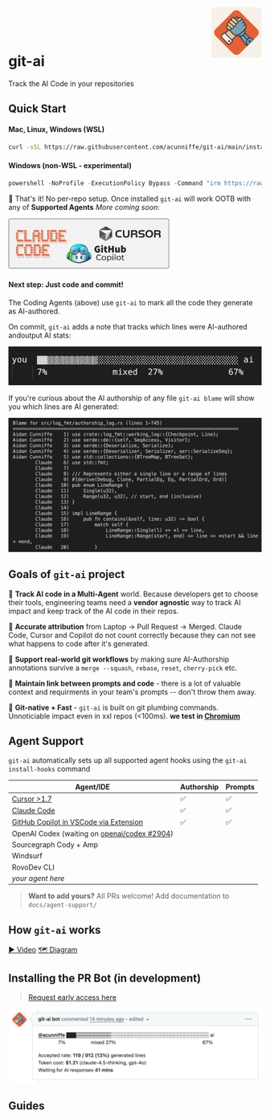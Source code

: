 
<div>
<img src="assets/docs/git-ai.png" align="right"
     alt="Git AI by acunniffe/git-ai" width="100" height="100" >

</div>
<div style="margin-top: 90px">
<h1 align="left"><b>git-ai</b></h1>
</div>
<p align="left">Track the AI Code in your repositories</p>

## Quick Start 

#### Mac, Linux, Windows (WSL)

```bash
curl -sSL https://raw.githubusercontent.com/acunniffe/git-ai/main/install.sh | bash
```

#### Windows (non-WSL - experimental)

```powershell
powershell -NoProfile -ExecutionPolicy Bypass -Command "irm https://raw.githubusercontent.com/acunniffe/git-ai/main/install.ps1 | iex"
```

🎊 That's it! No per-repo setup. Once installed `git-ai` will work OOTB with any of **Supported Agents** *More coming soon*:

<img src="assets/docs/supported-agents.png" width="320" />

#### Next step: **Just code and commit!**
The Coding Agents (above) use `git-ai` to mark all the code they generate as AI-authored. 

On commit, `git-ai` adds a note that tracks which lines were AI-authored andoutput AI stats:

![alt](/assets/docs/graph.jpg) 

If you're curious about the AI authorship of any file `git-ai blame` will show you which lines are AI generated:

![alt](/assets/docs/blame-cmd.jpg)


## Goals of `git-ai` project

🤖 **Track AI code in a Multi-Agent** world. Because developers get to choose their tools, engineering teams need a **vendor agnostic** way to track AI impact and keep track of the AI code in their repos. 

🎯 **Accurate attribution** from Laptop → Pull Request → Merged. Claude Code, Cursor and Copilot do not count correctly because they can not see what happens to code after it's generated. 

🔄 **Support real-world git workflows** by making sure AI-Authorship annotations survive a `merge --squash`, `rebase`, `reset`, `cherry-pick` etc.

🔗 **Maintain link between prompts and code** - there is a lot of valuable context and requirments in your team's prompts -- don't throw them away. 

🚀 **Git-native + Fast** - `git-ai` is built on git plumbing commands. Unnoticiable impact even in xxl repos (<100ms). **we test in [Chromium](https://github.com/chromium/chromium)**


## Agent Support

`git-ai` automatically sets up all supported agent hooks using the `git-ai install-hooks` command

| Agent/IDE | Authorship | Prompts |
| --- | --- | --- |
| [Cursor >1.7](https://usegitai.com/docs/agent-support/cursor) | ✅ | ✅ |
| [Claude Code](https://usegitai.com/docs/agent-support/claude-code) | ✅ | ✅ |
| [GitHub Copilot in VSCode via Extension](https://usegitai.com/docs/agent-support/vs-code-github-copilot) | ✅ | ✅ |
| OpenAI Codex (waiting on [openai/codex #2904](https://github.com/openai/codex/pull/2904)) |  |  |
| Sourcegraph Cody + Amp |  |  |
| Windsurf |  |  |
| RovoDev CLI |  |  |
| _your agent here_ |  |  |

> **Want to add yours?** All PRs welcome! Add documentation to `docs/agent-support/`


## How `git-ai` works 
[▶️ Video](https://youtube.com) [🗺️ Diagram](https://github.com/acunniffe/git-ai)


## Installing the PR Bot (in development)

> [Request early access here](https://calendly.com/acunniffe/meeting-with-git-ai-authors)

![alt](assets/docs/bot.png)


## Guides
